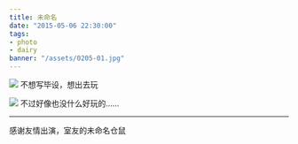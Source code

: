 ```yaml
---
title: 未命名
date: "2015-05-06 22:30:00"
tags:
- photo
- dairy
banner: "/assets/0205-01.jpg"
---
```


![](/assets/0205-01.jpg) 不想写毕设，想出去玩

![](/assets/0205-02.jpg) 不过好像也没什么好玩的……

- - -

感谢友情出演，室友的未命名仓鼠